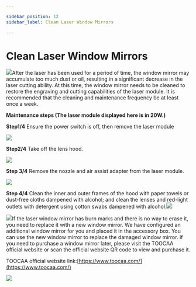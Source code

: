 ```yaml
---

sidebar_position: 12
sidebar_label: Clean Laser Window Mirrors

---
```

# Clean Laser Window Mirrors
![](http://wiki-toocaa.oss-cn-hongkong.aliyuncs.com/idea.png)After the laser has been used for a period of time, the window mirror may accumulate too much dust or oil, resulting in a significant decrease in the laser cutting ability. At this time, the window mirror needs to be cleaned to restore the engraving and cutting capabilities of the laser module. It is recommended that the cleaning and maintenance frequency be at least once a week.



**Maintenance steps (The laser module displayed here is in 20W.)**

**Step1/4** Ensure the power switch is off, then remove the laser module

![](http://wiki-toocaa.oss-cn-hongkong.aliyuncs.com/%E7%AA%97%E5%8F%A3%E9%95%9C%E6%B8%85%E6%B4%97/C1.png)

**Step2/4** Take off the lens hood.

![](http://wiki-toocaa.oss-cn-hongkong.aliyuncs.com/%E7%AA%97%E5%8F%A3%E9%95%9C%E6%B8%85%E6%B4%97/C2.png)

**Step 3/4** Remove the nozzle and air assist adapter from the laser module.

![](http://wiki-toocaa.oss-cn-hongkong.aliyuncs.com/%E7%AA%97%E5%8F%A3%E9%95%9C%E6%B8%85%E6%B4%97/C3.png)

**Step 4/4** Clean the inner and outer frames of the hood with paper towels or dust-free cloths 
dampened with alcohol; and clean the lenses and red-light outlets with detergent using cotton swabs dampened with alcohol.![](http://wiki-toocaa.oss-cn-hongkong.aliyuncs.com/%E7%AA%97%E5%8F%A3%E9%95%9C%E6%B8%85%E6%B4%97/C4.png)

![](http://wiki-toocaa.oss-cn-hongkong.aliyuncs.com/idea.png)If the laser window mirror has burn marks and there is no way to erase it, you need to replace it with a new window mirror. We have configured an additional window mirror for you and placed it in the accessory box. You can use the new window mirror to replace the damaged window mirror. If you need to purchase a window mirror later, please visit the TOOCAA official website or scan the official website QR code to view and purchase it.

TOOCAA official website link:[https://www.toocaa.com/](https://www.toocaa.com/)

![](http://wiki-toocaa.oss-cn-hongkong.aliyuncs.com/%E7%AA%97%E5%8F%A3%E9%95%9C%E6%B8%85%E6%B4%97/C5.png)
